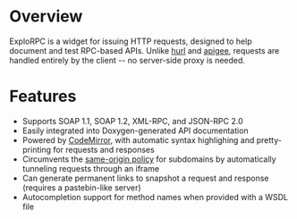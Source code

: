 Overview
========

ExploRPC is a widget for issuing HTTP requests, designed to help document and test RPC-based APIs. Unlike [hurl](http://hurl.it/) and [apigee](http://apigee.com), requests are handled entirely by the client -- no server-side proxy is needed.

Features
========

* Supports SOAP 1.1, SOAP 1.2, XML-RPC, and JSON-RPC 2.0
* Easily integrated into Doxygen-generated API documentation
* Powered by [CodeMirror](http://codemirror.com), with automatic syntax highlighing and pretty-printing for requests and responses
* Circumvents the [same-origin policy](https://developer.mozilla.org/en-US/docs/Same_origin_policy_for_JavaScript) for subdomains by automatically tunneling requests through an iframe
* Can generate permanent links to snapshot a request and response (requires a pastebin-like server)
* Autocompletion support for method names when provided with a WSDL file
